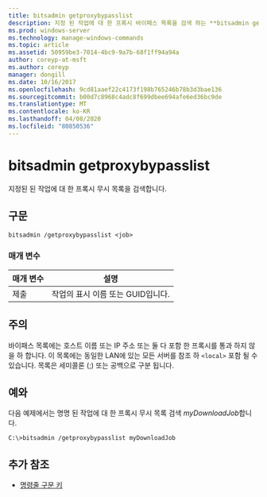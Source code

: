 ```yaml
---
title: bitsadmin getproxybypasslist
description: 지정 된 작업에 대 한 프록시 바이패스 목록을 검색 하는 **bitsadmin getproxybypasslist**에 대 한 Windows 명령 항목입니다.
ms.prod: windows-server
ms.technology: manage-windows-commands
ms.topic: article
ms.assetid: 50959be3-7014-4bc9-9a7b-68f1ff94a94a
author: coreyp-at-msft
ms.author: coreyp
manager: dongill
ms.date: 10/16/2017
ms.openlocfilehash: 9cd81aaef22c4173f198b765246b78b3d3bae136
ms.sourcegitcommit: b00d7c8968c4adc8f699dbee694afe6ed36bc9de
ms.translationtype: MT
ms.contentlocale: ko-KR
ms.lasthandoff: 04/08/2020
ms.locfileid: "80850536"
---
```

# <a name="bitsadmin-getproxybypasslist"></a>bitsadmin getproxybypasslist

지정된 된 작업에 대 한 프록시 무시 목록을 검색합니다.

## <a name="syntax"></a>구문

```
bitsadmin /getproxybypasslist <job>
```

### <a name="parameters"></a>매개 변수

| 매개 변수 | 설명 |
| -------------- | -------------- |
| 제출 | 작업의 표시 이름 또는 GUID입니다. |

## <a name="remarks"></a>주의

바이패스 목록에는 호스트 이름 또는 IP 주소 또는 둘 다 포함 한 프록시를 통과 하지 않을 하 합니다. 이 목록에는 동일한 LAN에 있는 모든 서버를 참조 하 `<local>` 포함 될 수 있습니다. 목록은 세미콜론 (;) 또는 공백으로 구분 됩니다.

## <a name="examples"></a><a name=BKMK_examples></a>예와

다음 예제에서는 명명 된 작업에 대 한 프록시 무시 목록 검색 *myDownloadJob*합니다.

```
C:\>bitsadmin /getproxybypasslist myDownloadJob
```

## <a name="additional-references"></a>추가 참조

- [명령줄 구문 키](command-line-syntax-key.md)